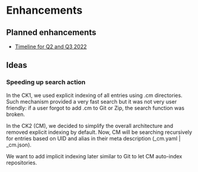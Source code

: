 # Enhancements

## Planned enhancements

* [Timeline for Q2 and Q3 2022](https://github.com/mlcommons/ck/issues/189)

## Ideas

### Speeding up search action

In the CK1, we used explicit indexing of all entries using .cm directories. 
Such mechanism provided a very fast search but it was not very user friendly:
if a user forgot to add .cm to Git or Zip, the search function was broken.

In the CK2 (CM), we decided to simplify the overall architecture and removed
explicit indexing by default. Now, CM will be searching recursively for entries
based on UID and alias in their meta description (_cm.yaml | _cm.json).

We want to add implicit indexing later similar to Git to let CM auto-index repositories.
